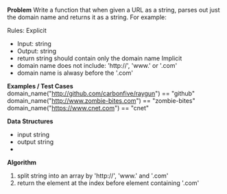 **Problem**
Write a function that when given a URL as a string, parses out just the domain name and returns it as a string. 
For example:

Rules:
Explicit
  - Input: string
  - Output: string
  - return string should contain only the domain name
Implicit
  - domain name does not include: 'http://', 'www.' or '.com'
  - domain name is alwasy before the '.com'


**Examples / Test Cases**
domain_name("http://github.com/carbonfive/raygun") == "github" 
domain_name("http://www.zombie-bites.com") == "zombie-bites"
domain_name("https://www.cnet.com") == "cnet"


**Data Structures**
- input string
- output string
- 

**Algorithm**
1. split string into an array by 'http://', 'www.' and '.com'
2. return the element at the index before element containing '.com'